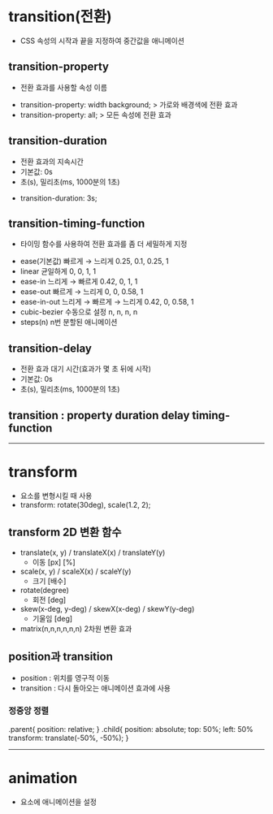 # transition(전환)
- CSS 속성의 시작과 끝을 지정하여 중간값을 애니메이션

## transition-property
- 전환 효과를 사용할 속성 이름
+ transition-property: width background;  > 가로와 배경색에 전환 효과
+ transition-property: all; > 모든 속성에 전환 효과

## transition-duration
- 전환 효과의 지속시간 
- 기본값: 0s
- 초(s), 밀리초(ms, 1000분의 1초)
+ transition-duration: 3s;

## transition-timing-function
- 타이밍 함수를 사용하여 전환 효과를 좀 더 세밀하게 지정
+ ease(기본값)  빠르게 → 느리게         0.25, 0.1, 0.25, 1
+ linear       균일하게                 0, 0, 1, 1
+ ease-in      느리게 → 빠르게          0.42, 0, 1, 1
+ ease-out     빠르게 → 느리게          0, 0, 0.58, 1
+ ease-in-out  느리게 → 빠르게 → 느리게  0.42, 0, 0.58, 1
+ cubic-bezier 수동으로 설정            n, n, n, n
+ steps(n)     n번 분할된 애니메이션

## transition-delay
- 전환 효과 대기 시간(효과가 몇 초 뒤에 시작)
- 기본값: 0s
- 초(s), 밀리초(ms, 1000분의 1초)

## transition : property duration delay timing-function


----------------------------------------------------------------
# transform
- 요소를 변형시킬 때 사용
- transform: rotate(30deg), scale(1.2, 2);

##  transform 2D 변환 함수
  + translate(x, y) / translateX(x) / translateY(y)
    - 이동 [px] [%]
  + scale(x, y) / scaleX(x) / scaleY(y)
    - 크기 [배수]
  + rotate(degree)
    - 회전 [deg]
  + skew(x-deg, y-deg) / skewX(x-deg)  / skewY(y-deg)
    - 기울임 [deg]
  + matrix(n,n,n,n,n,n) 2차원 변환 효과

## position과 transition
- position : 위치를 영구적 이동
- transition : 다시 돌아오는 애니메이션 효과에 사용
### 정중앙 정렬
.parent{
    position: relative;
}
.child{
    position: absolute;
    top: 50%;
    left: 50%
    transform: translate(-50%, -50%);
}

  ----------------------------------------------------------------
  # animation
  - 요소에 애니메이션을 설정